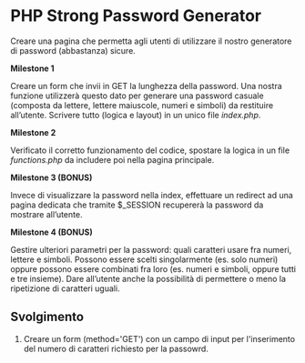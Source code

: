 # PHP Strong Password Generator

Creare una pagina che permetta agli utenti di utilizzare il nostro generatore di password (abbastanza) sicure.

**Milestone 1**

Creare un form che invii in GET la lunghezza della password. Una nostra funzione utilizzerà questo dato per generare una password casuale (composta da lettere, lettere maiuscole, numeri e simboli) da restituire all’utente. Scrivere tutto (logica e layout) in un unico file _index.php_.

**Milestone 2**

Verificato il corretto funzionamento del codice, spostare la logica in un file _functions.php_ da includere poi nella pagina principale.

**Milestone 3 (BONUS)**

Invece di visualizzare la password nella index, effettuare un redirect ad una pagina dedicata che tramite $\_SESSION recupererà la password da mostrare all’utente.

**Milestone 4 (BONUS)**

Gestire ulteriori parametri per la password: quali caratteri usare fra numeri, lettere e simboli. Possono essere scelti singolarmente (es. solo numeri) oppure possono essere combinati fra loro (es. numeri e simboli, oppure tutti e tre insieme). Dare all’utente anche la possibilità di permettere o meno la ripetizione di caratteri uguali.

## Svolgimento

1. Creare un form (method='GET') con un campo di input per l'inserimento del numero di caratteri richiesto per la passowrd.

